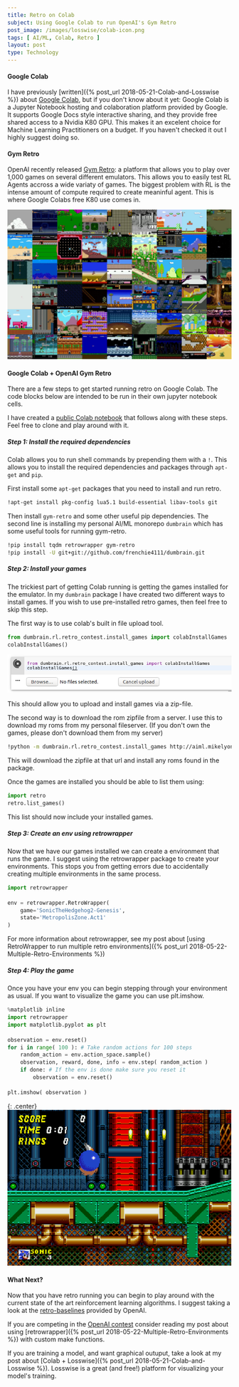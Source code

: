 ```yaml
---
title: Retro on Colab
subject: Using Google Colab to run OpenAI's Gym Retro
post_image: /images/losswise/colab-icon.png
tags: [ AI/ML, Colab, Retro ]
layout: post
type: Technology
---
```


#### Google Colab

I have previously [written]({% post_url 2018-05-21-Colab-and-Losswise %}) about [Google Colab](http://colab.research.google.com/), but if you don't
know about it yet: Google Colab is a Jupyter Notebook hosting and colaboration platform provided by
Google. It supports Google Docs style interactive sharing, and they provide free shared access to a Nvidia
K80 GPU. This makes it an excelent choice for Machine Learning Practitioners on a budget. If you haven't
checked it out I highly suggest doing so.

#### Gym Retro

OpenAI recently released [Gym Retro](https://blog.openai.com/gym-retro/): a platform that allows you to play
over 1,000 games on several different emulators. This allows you to easily test RL Agents accross a wide
variaty of games. The biggest problem with RL is the intense amount of compute required to create meaninful
agent. This is where Google Colabs free K80 use comes in.

![Gym Retro](/images/retro_colab/heavy_tile.png)

#### Google Colab + OpenAI Gym Retro

There are a few steps to get started running retro on Google Colab. The code blocks
below are intended to be run in their own jupyter notebook cells.

I have created a [public Colab notebook](https://drive.google.com/file/d/11Mxg30mXEvhk8jB0iJ-cFw1k0wICkf8e/view?usp=sharing)
that follows along with these steps. Feel free to clone and play around with it.

##### Step 1: Install the required dependencies

Colab allows you to run shell commands by prepending them with a `!`. This allows you to
install the required dependencies and packages through `apt-get` and `pip`.

First install some `apt-get` packages that you need to install and run retro.

```bash
!apt-get install pkg-config lua5.1 build-essential libav-tools git
```

Then install `gym-retro` and some other useful pip dependencies. The second line is installing
my personal AI/ML monorepo `dumbrain` which has some useful tools for running gym-retro.

```bash
!pip install tqdm retrowrapper gym-retro
!pip install -U git+git://github.com/frenchie4111/dumbrain.git
```

##### Step 2: Install your games

The trickiest part of getting Colab running is getting the games installed for the emulator. In my
`dumbrain` package I have created two different ways to install games. If you wish to use pre-installed
retro games, then feel free to skip this step.

The first way is to use colab's built in file upload tool.

```python
from dumbrain.rl.retro_contest.install_games import colabInstallGames
colabInstallGames()
```

![Upload game zip](/images/retro_colab/upload.png)

This should allow you to upload and install games via a zip-file.

The second way is to download the rom zipfile from a server. I use this to download my roms from
my personal fileserver. (If you don't own the games, please don't download them from my server)

```bash
!python -m dumbrain.rl.retro_contest.install_games http://aiml.mikelyons.org/datasets/sonic/Sonic%20Roms.zip
```

This will download the zipfile at that url and install any roms found in the package.

Once the games are installed you should be able to list them using:

```python
import retro
retro.list_games()
```

This list should now include your installed games.

##### Step 3: Create an env using retrowrapper

Now that we have our games installed we can create a environment that runs the game. I suggest
using the retrowrapper package to create your environments. This stops you from getting errors
due to accidentally creating multiple environments in the same process.

```python
import retrowrapper

env = retrowrapper.RetroWrapper(
    game='SonicTheHedgehog2-Genesis',
    state='MetropolisZone.Act1'
)
```

For more information about retrowrapper, see my post about [using RetroWrapper to run multiple retro environments]({% post_url 2018-05-22-Multiple-Retro-Environments %})

##### Step 4: Play the game

Once you have your env you can begin stepping through your environment as usual. If you want
to visualize the game you can use plt.imshow.

```python
%matplotlib inline
import retrowrapper
import matplotlib.pyplot as plt

observation = env.reset()
for i in range( 100 ): # Take random actions for 100 steps
    random_action = env.action_space.sample()
    observation, reward, done, info = env.step( random_action )
    if done: # If the env is done make sure you reset it
        observation = env.reset()

plt.imshow( observation )
```

{: .center}
![Plt Imshow Output](/images/retro_colab/imshow.png)

#### What Next?

Now that you have retro running you can begin to play around with the current state of the art
reinforcement learning algorithms. I suggest taking a look at the [retro-baselines](https://github.com/openai/retro-baselines) provided by
OpenAI.

If you are competing in the [OpenAI contest](https://contest.openai.com) consider reading my
post about using [retrowrapper]({% post_url 2018-05-22-Multiple-Retro-Environments %}) with custom
make functions.

If you are training a model, and want graphical outuput, take a look at my post about [Colab + Losswise]({% post_url 2018-05-21-Colab-and-Losswise %}).
Losswise is a great (and free!) platform for visualizing your model's training.
